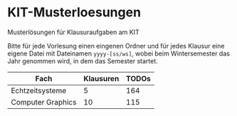 # KIT-Musterloesungen
Musterlösungen für Klausuraufgaben am KIT

Bitte für jede Vorlesung einen eingenen Ordner und für jedes Klausur eine
eigene Datei mit Dateinamen `yyyy-[ss/ws]`, wobei beim Wintersemester das Jahr
genommen wird, in dem das Semester startet.

| Fach              | Klausuren | TODOs |
| ----------------- | --------- | ----- |
| Echtzeitsysteme   | 5         | 164   |
| Computer Graphics | 10        | 115   |
